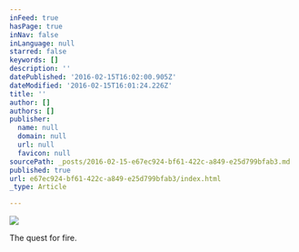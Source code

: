 ```yaml
---
inFeed: true
hasPage: true
inNav: false
inLanguage: null
starred: false
keywords: []
description: ''
datePublished: '2016-02-15T16:02:00.905Z'
dateModified: '2016-02-15T16:01:24.226Z'
title: ''
author: []
authors: []
publisher:
  name: null
  domain: null
  url: null
  favicon: null
sourcePath: _posts/2016-02-15-e67ec924-bf61-422c-a849-e25d799bfab3.md
published: true
url: e67ec924-bf61-422c-a849-e25d799bfab3/index.html
_type: Article

---
```

![](https://the-grid-user-content.s3-us-west-2.amazonaws.com/804a1505-4f34-4c2a-bc2c-4029e37e8f99.jpg)

The quest for fire.